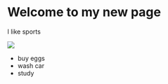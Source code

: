 # Welcome to my new page

I like sports

![ ](https://images.app.goo.gl/WDZodcGEWS3H9sAM8)

- buy eggs
- wash car
- study
